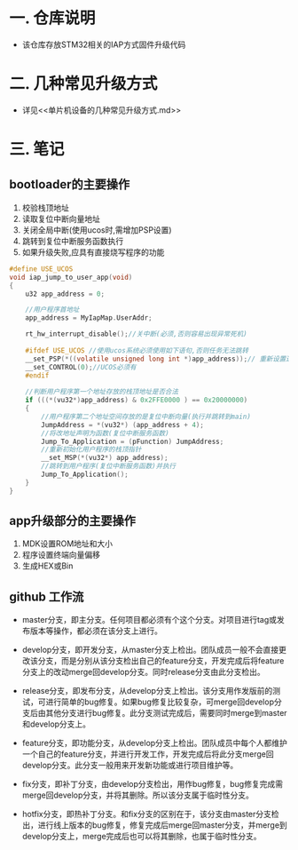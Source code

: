 
# 一. 仓库说明


- 该仓库存放STM32相关的IAP方式固件升级代码



# 二. 几种常见升级方式

- 详见<<单片机设备的几种常见升级方式.md>>


# 三. 笔记

## bootloader的主要操作

1. 校验栈顶地址
2. 读取复位中断向量地址
3. 关闭全局中断(使用ucos时,需增加PSP设置)
4. 跳转到复位中断服务函数执行
5. 如果升级失败,应具有直接烧写程序的功能

```c
#define USE_UCOS
void iap_jump_to_user_app(void)
{
    u32 app_address = 0;

    //用户程序首地址
    app_address = MyIapMap.UserAddr;

    rt_hw_interrupt_disable();//关中断(必须,否则容易出现异常死机)
    
    #ifdef USE_UCOS //使用ucos系统必须使用如下语句,否则任务无法跳转
    __set_PSP(*((volatile unsigned long int *)app_address));// 重新设置进程PSP堆栈地址,UCOS用
    __set_CONTROL(0);//UCOS必须有
    #endif
    
    //判断用户程序第一个地址存放的栈顶地址是否合法
    if (((*(vu32*)app_address) & 0x2FFE0000 ) == 0x20000000)
    {
        //用户程序第二个地址空间存放的是复位中断向量(执行并跳转到main)
        JumpAddress = *(vu32*) (app_address + 4);
        //将改地址声明为函数(复位中断服务函数)
		Jump_To_Application = (pFunction) JumpAddress;
		//重新初始化用户程序的栈顶指针
		__set_MSP(*(vu32*) app_address);
        //跳转到用户程序(复位中断服务函数)并执行
		Jump_To_Application();
    }
}
```

## app升级部分的主要操作

1. MDK设置ROM地址和大小
2. 程序设置终端向量偏移
3. 生成HEX或Bin



## github 工作流

- master分支，即主分支。任何项目都必须有个这个分支。对项目进行tag或发布版本等操作，都必须在该分支上进行。

- develop分支，即开发分支，从master分支上检出。团队成员一般不会直接更改该分支，而是分别从该分支检出自己的feature分支，开发完成后将feature分支上的改动merge回develop分支。同时release分支由此分支检出。

- release分支，即发布分支，从develop分支上检出。该分支用作发版前的测试，可进行简单的bug修复。如果bug修复比较复杂，可merge回develop分支后由其他分支进行bug修复。此分支测试完成后，需要同时merge到master和develop分支上。

- feature分支，即功能分支，从develop分支上检出。团队成员中每个人都维护一个自己的feature分支，并进行开发工作，开发完成后将此分支merge回develop分支。此分支一般用来开发新功能或进行项目维护等。

- fix分支，即补丁分支，由develop分支检出，用作bug修复，bug修复完成需merge回develop分支，并将其删除。所以该分支属于临时性分支。

- hotfix分支，即热补丁分支。和fix分支的区别在于，该分支由master分支检出，进行线上版本的bug修复，修复完成后merge回master分支，并merge到develop分支上，merge完成后也可以将其删除，也属于临时性分支。


